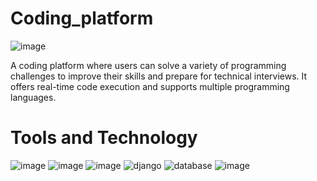 # Coding_platform
![image](https://github.com/user-attachments/assets/3f4f9138-bf9e-4f00-abf3-1415a8bbaecf)

A coding platform where users can solve a variety of programming challenges to improve their skills and prepare for technical interviews. It offers real-time code execution and supports multiple programming languages.

# Tools and Technology

![image](https://github.com/user-attachments/assets/a3b18a7c-4410-45ff-aab0-d6adefda359b) ![image](https://github.com/user-attachments/assets/5e5a9eda-e04c-4f1d-9050-ecefff416a73) ![image](https://github.com/user-attachments/assets/fc549eb2-89bc-4afa-84bf-859ca84cd4b5) ![django](https://github.com/user-attachments/assets/aa1c4653-ba74-4572-a7f4-f8744d5a6e5a) ![database](https://github.com/user-attachments/assets/31cac8a0-525c-4e8d-a6d2-dc21ea3dd6ac) ![image](https://github.com/user-attachments/assets/9ae39c57-9d78-492e-8185-5143b9a2383e)





